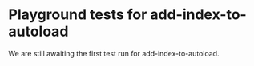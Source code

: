 # Playground tests for add-index-to-autoload
We are still awaiting the first test run for add-index-to-autoload.
